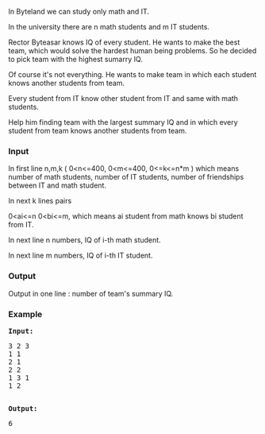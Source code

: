 <p>In Byteland we can study only math and IT.</p>
<p>In the university there are n math students and m IT students.</p>
<p>Rector Byteasar knows IQ of every student. He wants to make the best team, which would solve the hardest human being problems. So he decided to pick team with the highest sumarry IQ.</p>
<p>Of course it's not everything. He wants to make team in which each student knows another students from team.</p>
<p>Every student from IT know other student from IT and same with math students.</p>
<p>Help him finding team with the largest summary IQ and in which every student from team knows another students from team.</p>
<h3>Input</h3>
<p>In first line n,m,k ( 0&lt;n&lt;=400, 0&lt;m&lt;=400, 0&lt;=k&lt;=n*m ) which means number of math students, number of IT students, number of friendships between IT and math student.</p>
<p>In next k lines pairs</p>
<p>0&lt;ai&lt;=n 0&lt;bi&lt;=m, which means ai student from math knows bi student from IT.</p>
<p>In next line n numbers, IQ of i-th math student.</p>
<p>In next line m numbers, IQ of i-th IT student.</p>
<h3>Output</h3>
<p>Output in one line : number of team's summary IQ.</p>
<h3>Example</h3>
<pre><strong>Input:</strong>
<pre>3 2 3
1 1
2 1
2 2
1 3 1
1 2</pre>
<strong>Output:</strong>
<pre>6</pre>
</pre>